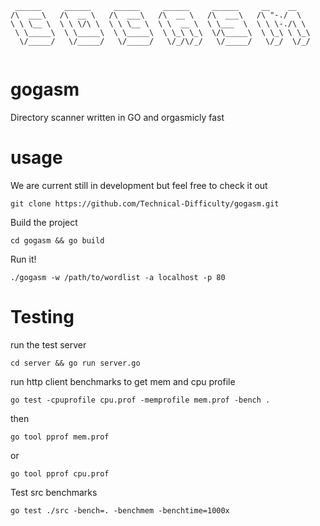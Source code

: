 ```
 ______     ______     ______     ______     ______     __    __    
/\  ___\   /\  __ \   /\  ___\   /\  __ \   /\  ___\   /\ "-./  \   
\ \ \__ \  \ \ \/\ \  \ \ \__ \  \ \  __ \  \ \___  \  \ \ \-./\ \  
 \ \_____\  \ \_____\  \ \_____\  \ \_\ \_\  \/\_____\  \ \_\ \ \_\ 
  \/_____/   \/_____/   \/_____/   \/_/\/_/   \/_____/   \/_/  \/_/ 
                                                                    
```

# gogasm
Directory scanner written in GO and orgasmicly fast

# usage
We are current still in development but feel free to check it out
```
git clone https://github.com/Technical-Difficulty/gogasm.git
```
Build the project
```
cd gogasm && go build
```
Run it!
```
./gogasm -w /path/to/wordlist -a localhost -p 80
```
# Testing
run the test server
```
cd server && go run server.go
```
run http client benchmarks to get mem and cpu profile 
```
go test -cpuprofile cpu.prof -memprofile mem.prof -bench .
```
then
```
go tool pprof mem.prof
```
or
```
go tool pprof cpu.prof
```
Test src benchmarks
```
go test ./src -bench=. -benchmem -benchtime=1000x
```

